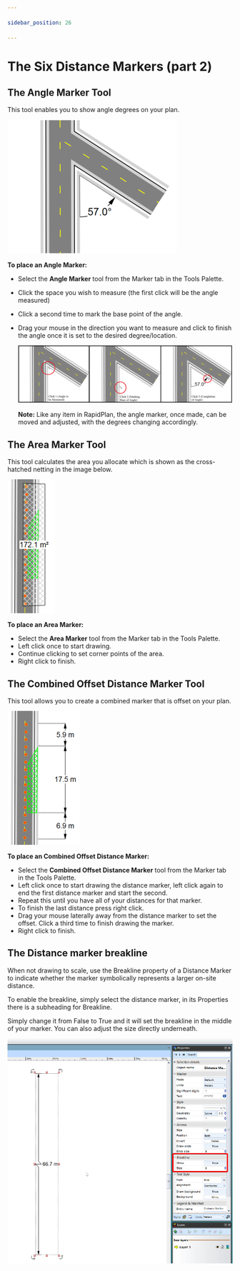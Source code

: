 ```yaml
---

sidebar_position: 26

---
```

# The Six Distance Markers (part 2)

## The Angle Marker Tool

This tool enables you to show angle degrees on your plan.

![The_Angle_Marker_Tool](./assets/The_Angle_Marker_Tool.png)

**To place an Angle Marker:**

- Select the **Angle Marker** tool from the Marker tab in the Tools Palette.
- Click the space you wish to measure (the first click will be the angle measured)
- Click a second time to mark the base point of the angle.
- Drag your mouse in the direction you want to measure and click to finish the angle once it is set to the desired degree/location.

    ![Placing_the_Angle_Marker](./assets/Placing_the_Angle_Marker.png)

    **Note:** Like any item in RapidPlan, the angle marker, once made, can be moved and adjusted, with the degrees changing accordingly.

## The Area Marker Tool

This tool calculates the area you allocate which is shown as the cross-hatched netting in the image below.

![The_Area_Marker_Tool](./assets/The_Area_Marker_Tool.png)

**To place an Area Marker:**

- Select the **Area Marker** tool from the Marker tab in the Tools Palette.
- Left click once to start drawing.
- Continue clicking to set corner points of the area.
- Right click to finish.

## The Combined Offset Distance Marker Tool

This tool allows you to create a combined marker that is offset on your plan.

![The_Combined_Offset_Distance_Marker_Tool](./assets/The_Combined_Offset_Distance_Marker_Tool.png)

**To place an Combined Offset Distance Marker:**

- Select the **Combined Offset Distance Marker** tool from the Marker tab in the Tools Palette.
- Left click once to start drawing the distance marker, left click again to end the first distance marker and start the second.
- Repeat this until you have all of your distances for that marker.
- To finish the last distance press right click.
- Drag your mouse laterally away from the distance marker to set the offset. Click a third time to finish drawing the marker.
- Right click to finish.

## The Distance marker breakline

When not drawing to scale, use the Breakline property of a Distance Marker to indicate whether the marker symbolically represents a larger on-site distance.

To enable the breakline, simply select the distance marker, in its Properties there is a subheading for Breakline.

Simply change it from False to True and it will set the breakline in the middle of your marker. You can also adjust the size directly underneath.

![Marker_Breakline](./assets/Marker_Breakline.png)
